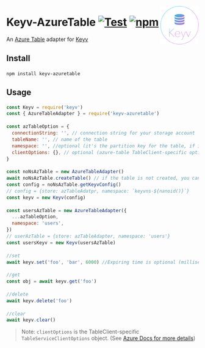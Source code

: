 [<img width="100" align="right" src="docs/media/keyv_logo.svg" alt="keyv">](https://github.com/howlowck/keyv-azuretable)

# Keyv-AzureTable [![Test](https://github.com/howlowck/keyv-azuretable/actions/workflows/test.yml/badge.svg)](https://github.com/howlowck/keyv-azuretable/actions/workflows/test.yml) [![npm](https://img.shields.io/npm/v/keyv-azuretable)](https://www.npmjs.com/package/keyv-azuretable)

An [Azure Table](https://docs.microsoft.com/en-us/azure/cosmos-db/table/table-support) adapter for [Keyv](https://github.com/jaredwray/keyv)

## Install

`npm install keyv-azuretable`

## Usage


```js
const Keyv = require('keyv')
const { AzureTableAdapter } = require('keyv-azuretable')

const azTableOption = {
  connectionString: '', // connection string for your storage account
  tableName: '', // name of the table
  namespace: '', //optional (it's the partition key for the table, if it's empty it will be generated for you)
  clientOptions: {}, // optional (azure-table TableClient-specific options. See note below.)
}

const noNsAzTable = new AzureTableAdapter()
await noNsAzTable.createTable() // if the table is not created, you can use `createTable` to create the table. If the table already exists, this method will not throw/fail.
const config = noNsAzTable.getKeyvConfig()
// config = {store: azTableAdatpr, namespace: `keyvns-${nanoid()}`}
const keyv = new Keyv(config)

const usersAzTable = new AzureTableAdapter({
  ...azTableOption,
  namespace: 'users',
})
// userAzTable = {store: azTableAdapter, namespace: 'users'}
const usersKeyv = new Keyv(usersAzTable)

//set
await keyv.set('foo', 'bar', 6000) //Expiring time is optional (milliseconds)

//get
const obj = await keyv.get('foo')

//delete
await keyv.delete('foo')

//clear
await keyv.clear()

```

> Note: `clientOptions` is the TableClient-specific `TableServiceClientOptions` object. (See [Azure Docs for more details](https://docs.microsoft.com/en-us/javascript/api/@azure/data-tables/tableclient?view=azure-node-latest#TableClient_string__string__NamedKeyCredential__TableServiceClientOptions_)) 
